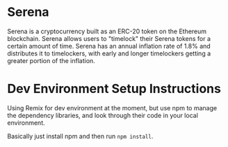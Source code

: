 # Serena

Serena is a cryptocurrency built as an ERC-20 token on the Ethereum blockchain. Serena allows users to "timelock" their Serena tokens for a certain amount of time. Serena has an annual inflation rate of 1.8% and distributes it to timelockers, with early and longer timelockers getting a greater portion of the inflation.

# Dev Environment Setup Instructions

Using Remix for dev environment at the moment, but use npm to manage the dependency libraries, and look through their code in your local environment.

Basically just install npm and then run `npm install`.
